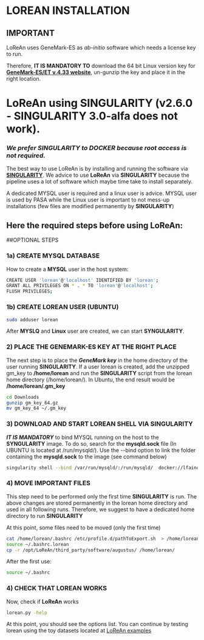 # LOREAN INSTALLATION

## IMPORTANT
LoReAn uses GeneMark-ES as *ab-initio* software which needs a license key to run. 

Therefore, **IT IS MANDATORY TO** download the 64 bit Linux version key for [**GeneMark-ES/ET v.4.33 website**](http://exon.gatech.edu/GeneMark/license_download.cgi), un-gunzip the key and place it in the right location.


# LoReAn using SINGULARITY (v2.6.0 - SINGULARITY 3.0-alfa does not work).

### ***We prefer **SINGULARITY** to **DOCKER** because root access is not required.*** 

The best way to use LoReAn is by installing and running the software via [**SINGULARITY**](https://www.sylabs.io/). 
We advice to use **LoReAn** via **SINGULARITY** because the pipeline uses a lot of software which maybe time take to 
install separately. 

A dedicated MYSQL user is required and a linux user is advice. MYSQL user is used by PASA while the Linux user 
is important to not mess-up installations (few files are modified permanently by **SINGULARITY**)

## Here the required steps before using **LoReAn**:

##OPTIONAL STEPS
### 1a) CREATE MYSQL DATABASE 

How to create a **MYSQL** user in the host system:
```bash
CREATE USER 'lorean'@'localhost' IDENTIFIED BY 'lorean';
GRANT ALL PRIVILEGES ON * . * TO 'lorean'@'localhost';
FLUSH PRIVILEGES;
```

### 1b) CREATE LOREAN USER (UBUNTU) 

```bash
sudo adduser lorean
```

After **MYSLQ** and **Linux** user are created, we can start **SYNGULARITY**. 

### 2) PLACE THE GENEMARK-ES KEY AT THE RIGHT PLACE 

The next step is to place the ***GeneMark key*** in the home directory of the user running **SINGULARITY**. If a user lorean is created,
add the unzipped gm_key to **/home/lorean** and run the **SINGULARITY** script from the lorean home directory (/home/lorean/). 
In Ubuntu, the end result would be **/home/lorean/.gm_key**   

```bash
cd Downloads
gunzip gm_key_64.gz
mv gm_key_64 ~/.gm_key
```


### 3) DOWNLOAD AND START LOREAN SHELL VIA SINGULARITY  

***IT IS MANDATORY*** to bind MYSQL running on the host to the **SYNGULARITY** image. To do so, search for the **mysqld.sock** file
(In UBUNTU is located at /run/mysqld/). Use the --bind option to link the folder containing the **mysqld.sock** to the 
image (see command below)

```bash
singularity shell --bind /var/run/mysqld/:/run/mysqld/  docker://lfaino/lorean:iprscan_rpMask
```

### 4) MOVE IMPORTANT FILES 

This step need to be performed only the first time **SINGULARITY** is run. The above changes are stored permanently 
in the lorean home directory and used in all following runs. Therefore, we suggest to have a dedicated home directory 
to run **SINGULARITY** 

At this point, some files need to be moved (only the first time)
```bash
cat /home/lorean/.bashrc /etc/profile.d/pathToExport.sh  > /home/lorean/.bashrc.lorean
source ~/.bashrc.lorean
cp -r /opt/LoReAn/third_party/software/augustus/ /home/lorean/
```

After the first use:
```bash
source ~/.bashrc
```


### 4) CHECK THAT LOREAN WORKS

Now, check if  **LoReAn** works
 
 ```bash
lorean.py -help
 ```

At this point, you should see the options list. 
You can continue by testing lorean using the toy datasets located at [LoReAn examples](https://github.com/lfaino/LoReAn_Example)
